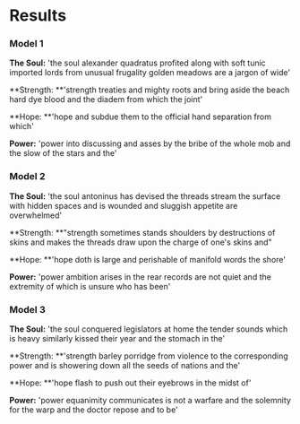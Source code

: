 # Results

### Model 1

**The Soul:** 'the soul alexander quadratus profited along with soft tunic imported lords from unusual frugality golden meadows are a jargon of wide'

**Strength: **'strength treaties and mighty roots and bring aside the beach hard dye blood and the diadem from which the joint'

**Hope: **'hope and subdue them to the official hand separation from which'

**Power:** 'power into discussing and asses by the bribe of the whole mob and the slow of the stars and the'



### Model 2

**The Soul:** 'the soul antoninus has devised the threads stream the surface with hidden spaces and is wounded and sluggish appetite are overwhelmed'

**Strength: **"strength sometimes stands shoulders by destructions of skins and makes the threads draw upon the charge of one's skins and"

**Hope: **'hope doth is large and perishable of manifold words the shore'

**Power:** 'power ambition arises in the rear records are not quiet and the extremity of which is unsure who has been'



### Model 3

**The Soul:** 'the soul conquered legislators at home the tender sounds which is heavy similarly kissed their year and the stomach in the'

**Strength: **'strength barley porridge from violence to the corresponding power and is showering down all the seeds of nations and the'

**Hope: **'hope flash to push out their eyebrows in the midst of'

**Power:** 'power equanimity communicates is not a warfare and the solemnity for the warp and the doctor repose and to be'


